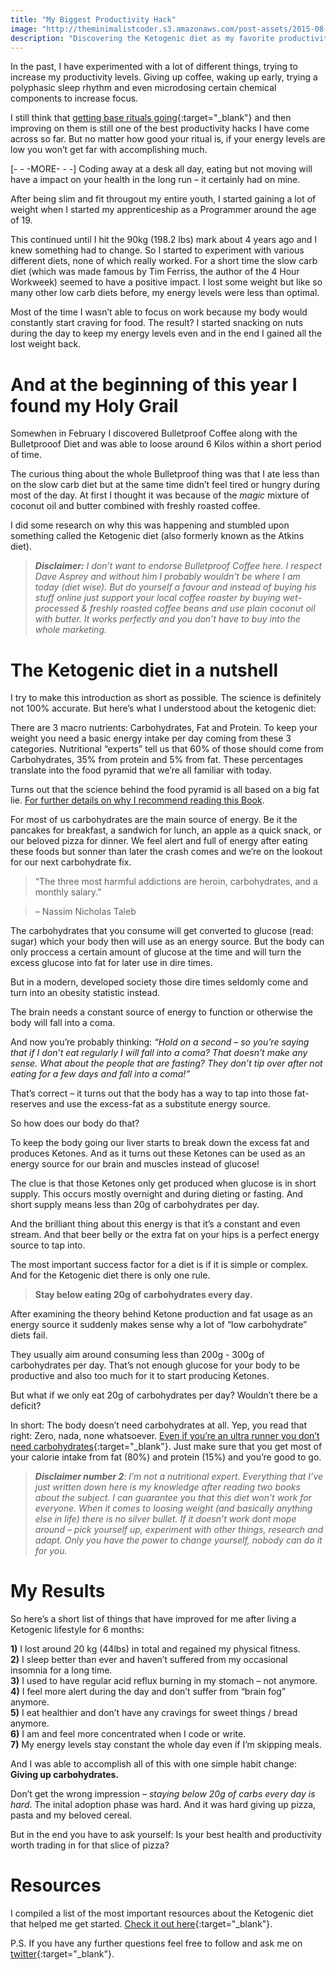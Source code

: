 ```yaml
---
title: "My Biggest Productivity Hack"
image: "http://theminimalistcoder.s3.amazonaws.com/post-assets/2015-08-25/title_image.jpg"
description: "Discovering the Ketogenic diet as my favorite productivity hack."
---
```


In the past, I have experimented with a lot of different things, trying to increase my productivity levels. Giving up coffee, waking up early, trying a polyphasic sleep rhythm and even microdosing certain chemical components to increase focus. 

I still think that [getting base rituals going](http://bitehype.com/productivity-improvement/){:target="_blank"} and then improving on them is still one of the best productivity hacks I have come across so far. 
But no matter how good your ritual is, if your energy levels are low you won’t get far with accomplishing much.

[- - -MORE- - -]
Coding away at a desk all day, eating but not moving will have a impact on your health in the long run – it certainly had on mine.

After being slim and fit througout my entire youth, I started gaining a lot of weight when I started my apprenticeship as a Programmer around the age of 19.

This continued until I hit the 90kg (198.2 lbs) mark about 4 years ago and I knew something had to change.
So I started to experiment with various different diets, none of which really worked. For a short time the slow carb diet (which was made famous by Tim Ferriss, the author of the 4 Hour Workweek) seemed to have a positive impact. I lost some weight but like so many other low carb diets before, my energy levels were less than optimal.

Most of the time I wasn’t able to focus on work because my body would constantly start craving for food. The result? I started snacking on nuts during the day to keep my energy levels even and in the end I gained all the lost weight back.

# And at the beginning of this year I found my Holy Grail

Somewhen in February I discovered Bulletproof Coffee along with the Bulletprooof Diet and was able to loose around 6 Kilos within a short period of time.

The curious thing about the whole Bulletproof thing was that I ate less than on the slow carb diet but at the same time didn’t feel tired or hungry during most of the day.
At first I thought it was because of the *magic* mixture of coconut oil and butter combined with freshly roasted coffee.

I did some research on why this was happening and stumbled upon something called the Ketogenic diet (also formerly known as the Atkins diet).

> ***Disclaimer:** I don’t want to endorse Bulletproof Coffee here. I respect Dave Asprey and without him I probably wouldn’t be where I am today (diet wise). But do yourself a favour and instead of buying his stuff online just support your local coffee roaster by buying wet-processed & freshly roasted coffee beans and use plain coconut oil with butter. It works perfectly and you don’t have to buy into the whole marketing.*


# The Ketogenic diet in a nutshell

I try to make this introduction as short as possible. The science is definitely not 100% accurate. But here’s what I understood about the ketogenic diet:

There are 3 macro nutrients: Carbohydrates, Fat and Protein.
To keep your weight you need a basic energy intake per day coming from these 3 categories. Nutritional “experts” tell us that 60% of those should come from Carbohydrates, 35% from protein and 5% from fat. These percentages translate into the food pyramid that we’re all familiar with today.

Turns out that the science behind the food pyramid is all based on a big fat lie. [For further details on why I recommend reading  this Book](https://www.goodreads.com/book/show/11476367-the-art-and-science-of-low-carbohydrate-living).

For most of us carbohydrates are the main source of energy.
Be it the pancakes for breakfast, a sandwich for lunch, an apple as a quick snack, or our beloved pizza for dinner.
We feel alert and full of energy after eating these foods but sonner than later the crash comes and we’re on the lookout for our next carbohydrate fix.

> “The three most harmful addictions are heroin, carbohydrates, and a monthly salary.”      

> –  Nassim Nicholas Taleb

The carbohydrates that you consume will get converted to glucose (read: sugar) which your body then will use as an energy source.
But the body can only proccess a certain amount of glucose at the time and will turn the excess glucose into fat for later use in dire times.

But in a modern, developed society those dire times seldomly come and turn into an obesity statistic instead.

The brain needs a constant source of energy to function or otherwise the body will fall into a coma.

And now you’re probably thinking: *“Hold on a second – so you’re saying that if I don’t eat regularly I will fall into a coma? That doesn’t make any sense. What about the people that are fasting? They don’t tip over after not eating for a few days and fall into a coma!”*

That’s correct – it turns out that the body has a way to tap into those fat-reserves and use the excess-fat as a substitute energy source. 

So how does our body do that?

To keep the body going our liver starts to break down the excess fat and produces Ketones. And as it turns out these Ketones can be used as an energy source for our brain and muscles instead of glucose!

The clue is that those Ketones only get produced when glucose is in short supply. This occurs mostly overnight and during dieting or fasting. And short supply means less than 20g of carbohydrates per day.

And the brilliant thing about this energy is that it’s a constant and even stream. And that beer belly or the extra fat on your hips is a perfect energy source to tap into.

The most important success factor for a diet is if it is simple or complex. And for the Ketogenic diet there is only one rule. 
  
> **Stay below eating 20g of carbohydrates every day.**

After examining the theory behind Ketone production and fat usage as an energy source it suddenly makes sense why a lot of “low carbohydrate” diets fail. 

They usually aim around consuming less than 200g - 300g of carbohydrates per day. That’s not enough glucose for your body to be productive and also too much for it to start producing Ketones.

But what if we only eat 20g of carbohydrates per day? 
Wouldn’t there be a deficit? 

In short: The body doesn’t need carbohydrates at all. Yep, you read that right: Zero, nada, none whatsoever. [Even if you’re an ultra runner you don’t need carbohydrates](https://www.youtube.com/watch?v=96VZFklUM_Q){:target="_blank"}. Just make sure that you get most of your calorie intake from fat (80%) and protein (15%) and you’re good to go.

> ***Disclaimer number 2**: I’m not a nutritional expert.
Everything that I’ve just written down here is my knowledge after reading two books about the subject. I can guarantee you that this diet won’t work for everyone. When it comes to loosing weight (and basically anything else in life) there is no silver bullet. If it doesn’t work dont mope around – pick yourself up, experiment with other things, research and adapt. Only you have the power to change yourself, nobody can do it for you.*


# My Results

So here’s a short list of things that have improved for me after living a Ketogenic lifestyle for 6 months:

**1)** I lost around 20 kg (44lbs) in total and regained my physical fitness.   
**2)** I sleep better than ever and haven’t suffered from my occasional insomnia for a long time.   
**3)** I used to have regular acid reflux burning in my stomach – not anymore.   
**4)** I feel more alert during the day and don’t suffer from “brain fog” anymore.   
**5)** I eat healthier and don’t have any cravings for sweet things / bread anymore.   
**6)** I am and feel more concentrated when I code or write.   
**7)** My energy levels stay constant the whole day even if I’m skipping meals.   

And I was able to accomplish all of this with one simple habit change: **Giving up carbohydrates.**

Don’t get the wrong impression – *staying below 20g of carbs every day is hard*. The inital adoption phase was hard. And it was hard giving up pizza, pasta and my beloved cereal.

But in the end you have to ask yourself: Is your best health and productivity worth trading in for that slice of pizza?

# Resources
I compiled a list of the most important resources about the Ketogenic diet that helped me get started. [Check it out here](http://keto.metalist.io){:target="_blank"}.

P.S. If you have any further questions feel free to follow and ask me on [twitter](https://twitter.com/therod){:target="_blank"}.
